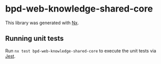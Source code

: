 # bpd-web-knowledge-shared-core

This library was generated with [Nx](https://nx.dev).

## Running unit tests

Run `nx test bpd-web-knowledge-shared-core` to execute the unit tests via [Jest](https://jestjs.io).
